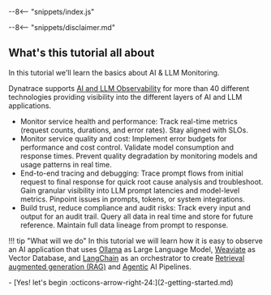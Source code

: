 --8<-- "snippets/index.js"

--8<-- "snippets/disclaimer.md"

## What's this tutorial all about
In this tutorial we'll learn the basics about AI & LLM Monitoring.

Dynatrace supports [AI and LLM Observability](https://docs.dynatrace.com/docs/analyze-explore-automate/dynatrace-for-ai-observability#ai-and-llm-observability)
for more than 40 different technologies providing visibility into the different layers of AI and LLM applications.

- Monitor service health and performance: Track real-time metrics (request counts, durations, and error rates). Stay aligned with SLOs.
- Monitor service quality and cost: Implement error budgets for performance and cost control. Validate model consumption and response times. Prevent quality degradation by monitoring models and usage patterns in real time.
- End-to-end tracing and debugging: Trace prompt flows from initial request to final response for quick root cause analysis and troubleshoot. Gain granular visibility into LLM prompt latencies and model-level metrics. Pinpoint issues in prompts, tokens, or system integrations.
- Build trust, reduce compliance and audit risks: Track every input and output for an audit trail. Query all data in real time and store for future reference. Maintain full data lineage from prompt to response.


!!! tip "What will we do"
    In this tutorial we will learn how it is easy to observe an AI application that uses [Ollama](https://ollama.com/)
    as Large Language Model, [Weaviate](https://weaviate.io/) as Vector Database, and [LangChain](https://www.langchain.com/) as an orchestrator
    to create [Retrieval augmented generation (RAG)](https://python.langchain.com/docs/concepts/rag/) and [Agentic](https://python.langchain.com/docs/concepts/agents/) AI Pipelines.

<div class="grid cards" markdown>
- [Yes! let's begin :octicons-arrow-right-24:](2-getting-started.md)